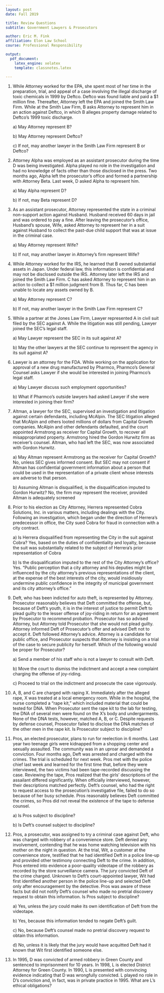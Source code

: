 ```yaml
---
layout: post
date: Fall 2019

title: Review Questions
subtitle: Government Lawyers & Prosecutors

author: Eric M. Fink
affiliation: Elon Law School 
course: Professional Responsibility

output: 
  pdf_document:
    latex_engine: xelatex
    template: classnotes.latex
    
---
```


1. While Attorney worked for the EPA, she spent most of her time in the preparation, trial, and appeal of a case involving the illegal discharge of toxic chemicals in 1999 by Deftco. Deftco was found liable and paid a $1 million fine. Thereafter, Attorney left the EPA and joined the Smith Law Firm. While at the Smith Law Firm, B asks Attorney to represent him in an action against Deftco, in which B alleges property damage related to Deftco’s 1999 toxic discharge. 
    
    a) May Attorney represent B?
    
    b) May Attorney represent Deftco?
    
    c) If not, may another lawyer in the Smith Law Firm represent B or Deftco? 

2. Attorney Alpha was employed as an assistant prosecutor during the time D was being investigated. Alpha played no role in the investigation and had no knowledge of facts other than those disclosed in the press. Two months ago, Alpha left the prosecutor’s office and formed a partnership with Attorney Beta. Last week, D asked Alpha to represent him.
    
    a) May Alpha represent D?
    
    b) If not, may Beta represent D?

3. As an assistant prosecutor, Attorney represented the state in a criminal non-support action against Husband. Husband received 60 days in jail and was ordered to pay a fine. After leaving the prosecutor’s office, Husband’s spouse, Wife, asked Attorney to represent her in a suit against Husband to collect the past-due child support that was at issue in the criminal case.
    
    a) May Attorney represent Wife?
    
    b) If not, may another lawyer in Attorney’s firm represent Wife?

4. While Attorney worked for the IRS, he learned that B owned substantial assets in Japan. Under federal law, this information is confidential and may not be disclosed outside the IRS. Attorney later left the IRS and joined the Smith Law Firm. C has asked Attorney to represent him in an action to collect a $1 million judgment from B. Thus far, C has been unable to locate any assets owned by B. 
    
    a) May Attorney represent C?
    
    b) If not, may another lawyer in the Smith Law Firm represent C?

5. While a partner at the Jones Law Firm, Lawyer represented A in civil suit filed by the SEC against A. While the litigation was still pending, Lawyer joined the SEC’s legal staff. 
    
    a) May Lawyer represent the SEC in its suit against A?
    
    b) May the other lawyers at the SEC continue to represent the agency in its suit against A?

6. Lawyer is an attorney for the FDA. While working on the application for approval of a new drug manufactured by Pharmco, Pharmco’s General Counsel asks Lawyer if she would be interested in joining Pharmco’s legal staff. 
    
    a) May Lawyer discuss such employment opportunities?
    
    b) What if Pharmco’s outside lawyers had asked Lawyer if she were interested in joining their firm?

7. Altman, a lawyer for the SEC, supervised an investigation and litigation against certain defendants, including McAlpin. The SEC litigation alleged that McAlpin and others looted millions of dollars from Capital Growth companies. McAlpin and other defendants defaulted, and the court appointed Armstrong as receiver for Capital Growth, to recover all misappropriated property. Armstrong hired the Gordon Hurwitz firm as receiver’s counsel. Altman, who had left the SEC, was now associated with Gordon Hurwitz. 
    
    a) May Altman represent Armstrong as the receiver for Capital Growth? No, unless SEC gives informed consent. But SEC may not consent if Altman has confidential government information about a person that could be used in the representation of a private client whose interests are adverse to that person. 
    
    b) Assuming Altman is disqualified, is the disqualification imputed to Gordon Hurwitz? No, the firm may represent the receiver, provided Altman is adequately screened

8. Prior to his election as City Attorney, Herrera represented Cobra Solutions, Inc. in various matters, including dealings with the City. Following an investigation, which began under the direction of Herrera’s predecessor in office, the City sued Cobra for fraud in connection with a city contract. 
    
    a) Is Herrera disqualified from representing the City in the suit against Cobra? Yes, based on the duties of confidentiality and loyalty, because the suit was substantially related to the subject of Herrera’s prior representation of Cobra
    
    b) Is the disqualification imputed to the rest of the City Attorney’s office? Yes. “Public perception that a city attorney and his deputies might be influenced by the city attorney’s previous representations of the client, at the expense of the best interests of the city, would insidiously undermine public confidence in the integrity of municipal government and its city attorney’s office.”

9. Deft, who has been indicted for auto theft, is represented by Attorney. Prosecutor reasonably believes that Deft committed the offense, but, because of Deft’s youth, it is in the interest of justice to permit Deft to plead guilty to the lesser offense of joy-riding in return for an agreement by Prosecutor to recommend probation. Prosecutor has so advised Attorney, but Attorney told Prosecutor that she would not plead guilty. Attorney informed Deft of Prosecutor’s offer and advised Deft not to accept it. Deft followed Attorney’s advice. Attorney is a candidate for public office, and Prosecutor suspects that Attorney is insisting on a trial of the case to secure publicity for herself. Which of the following would be proper for Prosecutor?
    
    a) Send a member of his staff who is not a lawyer to consult with Deft.
    
    b) Move the court to dismiss the indictment and accept a new complaint charging the offense of joy-riding.
    
    c) Proceed to trial on the indictment and prosecute the case vigorously.

10. A, B, and C are charged with raping X. Immediately after the alleged rape, X was treated at a local emergency room. While in the hospital, the nurse completed a “rape kit,” which included material that could be tested for DNA. When Prosecutor sent the rape kit to the lab for testing, the DNA of several men were found on the X’s body and undergarments. None of the DNA tests, however, matched A, B, or C. Despite requests by defense counsel, Prosecutor failed to disclose the DNA matches of the other men in the rape kit. Is Prosecutor subject to discipline?

11. Pros, an elected prosecutor, plans to run for reelection in 6 months. Last year two teenage girls were kidnapped from a shopping center and sexually assaulted. The community was in an uproar and demanded a conviction. Four months ago, Deft was arrested and charged with the crimes. The trial is scheduled for next week. Pros met with the police chief last week and learned for the first time that, before they were interviewed, the two victims had been tape-recorded discussing the case. Reviewing the tape, Pros realized that the girls’ descriptions of the assailant differed significantly. When officially interviewed, however, their descriptions matched perfectly. Deft’s counsel, who had the right to request access to the prosecution’s investigative file, failed to do so because of her busy schedule. Pros reasonably believes Deft committed the crimes, so Pros did not reveal the existence of the tape to defense counsel. 
    
    a) Is Pros subject to discipline?
    
    b) Is Deft’s counsel subject to discipline?

12. Pros, a prosecutor, was assigned to try a criminal case against Deft, who was charged with robbery of a convenience store. Deft denied any involvement, contending that he was home watching television with his mother on the night in question. At the trial, Wit, a customer at the convenience store, testified that he had identified Deft in a police line-up and provided other testimony connecting Deft to the crime. In addition, Pros entered into evidence a poor-quality videotape of the robbery as recorded by the store surveillance camera. The jury convicted Deft of the crime charged. Unknown to Deft’s court-appointed lawyer, Wit had first identified another person in the police line-up and selected Deft only after encouragement by the detective. Pros was aware of these facts but did not notify Deft’s counsel who made no pretrial discovery request to obtain this information. Is Pros subject to discipline?
    
    a) Yes, unless the jury could make its own identification of Deft from the videotape.
    
    b) Yes, because this information tended to negate Deft’s guilt.
    
    c) No, because Deft’s counsel made no pretrial discovery request to obtain this information.
    
    d) No, unless it is likely that the jury would have acquitted Deft had it known that Wit first identified someone else.

13. In 1995, D was convicted of armed robbery in Green County and sentenced to imprisonment for 10 years. In 1998, L is elected District Attorney for Green County. In 1990, L is presented with convincing evidence indicating that D was wrongfully convicted. L played no role in D’s conviction and, in fact, was in private practice in 1995. What are L’s ethical obligations?
